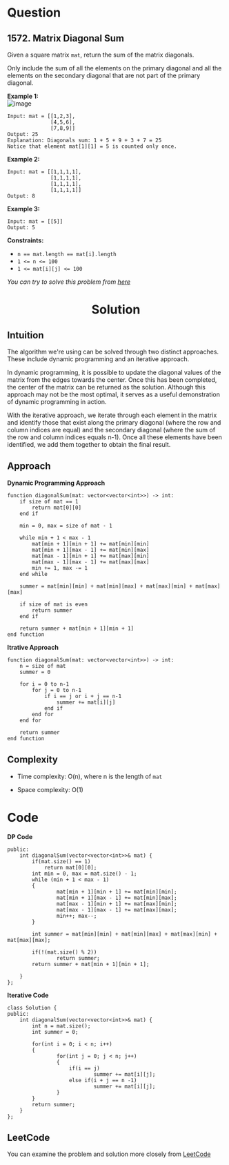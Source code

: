 # Question

## 1572. Matrix Diagonal Sum
Given a square matrix `mat`, return the sum of the matrix diagonals.

Only include the sum of all the elements on the primary diagonal and all the elements on the secondary diagonal that are not part of the primary diagonal.<br/>

**Example 1:**<br/>
![image](https://assets.leetcode.com/uploads/2020/08/14/sample_1911.png)
```
Input: mat = [[1,2,3],
              [4,5,6],
              [7,8,9]]
Output: 25
Explanation: Diagonals sum: 1 + 5 + 9 + 3 + 7 = 25
Notice that element mat[1][1] = 5 is counted only once.
```
**Example 2:**<br/>
```
Input: mat = [[1,1,1,1],
              [1,1,1,1],
              [1,1,1,1],
              [1,1,1,1]]
Output: 8
```

**Example 3:**<br/>
```
Input: mat = [[5]]
Output: 5
```

**Constraints:**
- `n == mat.length == mat[i].length`
- `1 <= n <= 100`
- `1 <= mat[i][j] <= 100`

*You can try to solve this problem from [here](https://leetcode.com/problems/matrix-diagonal-sum/description/)*

<h1 align="center">Solution</h1>

## Intuition
The algorithm we're using can be solved through two distinct approaches. These include dynamic programming and an iterative approach.

In dynamic programming, it is possible to update the diagonal values of the matrix from the edges towards the center. Once this has been completed, the center of the matrix can be returned as the solution. Although this approach may not be the most optimal, it serves as a useful demonstration of dynamic programming in action.

With the iterative approach, we iterate through each element in the matrix and identify those that exist along the primary diagonal (where the row and column indices are equal) and the secondary diagonal (where the sum of the row and column indices equals n-1). Once all these elements have been identified, we add them together to obtain the final result.

## Approach
**Dynamic Programming Approach**
```
function diagonalSum(mat: vector<vector<int>>) -> int:
    if size of mat == 1
        return mat[0][0]
    end if
    
    min = 0, max = size of mat - 1
    
    while min + 1 < max - 1
        mat[min + 1][min + 1] += mat[min][min]
        mat[min + 1][max - 1] += mat[min][max]
        mat[max - 1][min + 1] += mat[max][min]
        mat[max - 1][max - 1] += mat[max][max]
        min += 1, max -= 1
    end while

    summer = mat[min][min] + mat[min][max] + mat[max][min] + mat[max][max]

    if size of mat is even
        return summer
    end if

    return summer + mat[min + 1][min + 1]
end function
```
**Itrative Approach**
```
function diagonalSum(mat: vector<vector<int>>) -> int:
    n = size of mat
    summer = 0

    for i = 0 to n-1
        for j = 0 to n-1
            if i == j or i + j == n-1
                summer += mat[i][j]
            end if
        end for
    end for

    return summer
end function
```

## Complexity
- Time complexity: O(n), where n is the length of `mat`

- Space complexity: O(1)

# Code
**DP Code**
```class Solution {
public:
    int diagonalSum(vector<vector<int>>& mat) {
        if(mat.size() == 1)
            return mat[0][0];
        int min = 0, max = mat.size() - 1;
        while (min + 1 < max - 1)
        {
                mat[min + 1][min + 1] += mat[min][min];
                mat[min + 1][max - 1] += mat[min][max];
                mat[max - 1][min + 1] += mat[max][min];
                mat[max - 1][max - 1] += mat[max][max];
                min++; max--;
        }

        int summer = mat[min][min] + mat[min][max] + mat[max][min] + mat[max][max];

        if(!(mat.size() % 2))
                return summer;
        return summer + mat[min + 1][min + 1];

    }
};
```
**Iterative Code**

```
class Solution {
public:
    int diagonalSum(vector<vector<int>>& mat) {
        int n = mat.size();
        int summer = 0;

        for(int i = 0; i < n; i++)
        {
                for(int j = 0; j < n; j++)
                {
                    if(i == j)
                            summer += mat[i][j];
                    else if(i + j == n -1)
                            summer += mat[i][j];
                }
        }
        return summer;
    }
};
```

## LeetCode
You can examine the problem and solution more closely from [LeetCode](https://leetcode.com/problems/matrix-diagonal-sum/solutions/3498860/two-easy-solution-dp-iterative-with-pseudocode/)